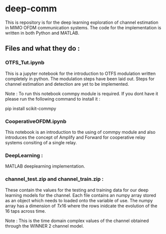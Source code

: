 # deep-comm
This is repository is for the deep learning exploration of channel estimation in MIMO OFDM communication systems. The code for the implementation 
is written in both Python and MATLAB.
 
## Files and what they do :

### OTFS_Tut.ipynb

This is a jupyter notebook for the introduction to OTFS modulation written completely in python. The modulation steps have been laid out. Steps
for channel estimation and detection are yet to be implemented.

Note : To run this notebook commpy module is required. If you dont have it please run the following command to install it :

pip install scikit-commpy

### CooperativeOFDM.ipynb

This notebook is an introduction to the using of commpy module and also introduces the concept of Amplify and Forward for cooperative relay 
systems consiting of a single relay.

### DeepLearning :

MATLAB deeplearning implementation.

### channel_test.zip and channel_train.zip :

These contain the values for the testing and training data for our deep learning models for the channel. Each file contains an numpy array stored as an
object which needs to loaded onto the variable of use. The numpy array has a dimension of $Tx16$ where the rows inidcate the evolution of the 16
taps across time. 

Note : This is the time domain complex values of the channel obtained through the WINNER 2 channel model. 
